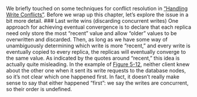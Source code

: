 We briefly touched on some techniques for conflict resolution in
[“Handling Write Conflicts”](#sec_replication_write_conflicts). Before we wrap up this chapter, let’s explore the issue in a
bit more detail. ### Last write wins (discarding concurrent writes) 
One approach for achieving eventual convergence is to declare that each replica need only store the
most “recent” value and allow “older” values to be overwritten and discarded. Then, as long as we
have some way of unambiguously determining which write is more “recent,” and every write is
eventually copied to every replica, the replicas will eventually converge to the same value. As indicated by the quotes around “recent,” this idea is actually quite misleading. In the
example of [Figure 5-12](#fig_replication_concurrency), neither client knew about the other one when it sent its
write requests to the database nodes, so it’s not clear which one happened first. In fact, it
doesn’t really make sense to say that either happened “first”: we say the writes are concurrent,
so their order is undefined.